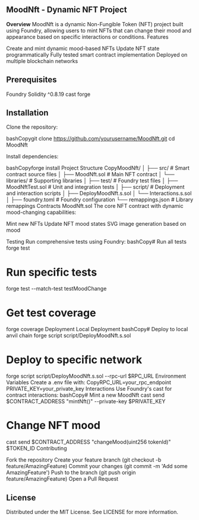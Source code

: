 ## MoodNft - Dynamic NFT Project
 **Overview**
MoodNft is a dynamic Non-Fungible Token (NFT) project built using Foundry, allowing users to mint NFTs that can change their mood and appearance based on specific interactions or conditions.
Features

Create and mint dynamic mood-based NFTs
Update NFT state programmatically
Fully tested smart contract implementation
Deployed on multiple blockchain networks

## Prerequisites

Foundry
Solidity ^0.8.19
cast
forge

## Installation

Clone the repository:

bashCopygit clone https://github.com/yourusername/MoodNft.git
cd MoodNft

Install dependencies:

bashCopyforge install
Project Structure
CopyMoodNft/
│
├── src/                  # Smart contract source files
│   ├── MoodNft.sol       # Main NFT contract
│   └── libraries/        # Supporting libraries
│
├── test/                 # Foundry test files
│   ├── MoodNftTest.sol   # Unit and integration tests
│
├── script/               # Deployment and interaction scripts
│   ├── DeployMoodNft.s.sol
│   └── Interactions.s.sol
│
├── foundry.toml          # Foundry configuration
└── remappings.json       # Library remappings
Contracts
MoodNft.sol
The core NFT contract with dynamic mood-changing capabilities:

Mint new NFTs
Update NFT mood states
SVG image generation based on mood

Testing
Run comprehensive tests using Foundry:
bashCopy# Run all tests
forge test

# Run specific tests
forge test --match-test testMoodChange

# Get test coverage
forge coverage
Deployment
Local Deployment
bashCopy# Deploy to local anvil chain
forge script script/DeployMoodNft.s.sol

# Deploy to specific network
forge script script/DeployMoodNft.s.sol --rpc-url $RPC_URL
Environment Variables
Create a .env file with:
CopyRPC_URL=your_rpc_endpoint
PRIVATE_KEY=your_private_key
Interactions
Use Foundry's cast for contract interactions:
bashCopy# Mint a new MoodNft
cast send $CONTRACT_ADDRESS "mintNft()" --private-key $PRIVATE_KEY

# Change NFT mood
cast send $CONTRACT_ADDRESS "changeMood(uint256 tokenId)" $TOKEN_ID
Contributing

Fork the repository
Create your feature branch (git checkout -b feature/AmazingFeature)
Commit your changes (git commit -m 'Add some AmazingFeature')
Push to the branch (git push origin feature/AmazingFeature)
Open a Pull Request

## License
Distributed under the MIT License. See LICENSE for more information.